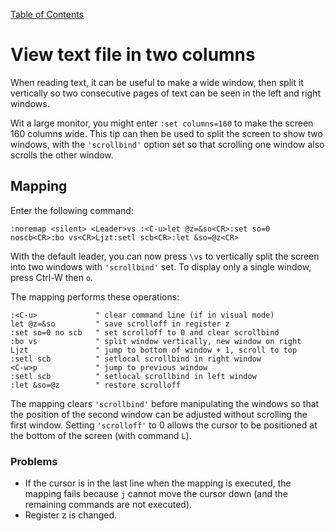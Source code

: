 [Table of Contents](../README.md)
# View text file in two columns
When reading text, it can be useful to make a wide window, then 
split it vertically so two consecutive pages of text can be seen 
in the left and right windows.

Wit a large monitor, you might enter `:set columns=160` to make 
the screen 160 columns wide. This tip can then be used to split 
the screen to show two windows, with the `'scrollbind'` option set 
so that scrolling one window also scrolls the other window.

## Mapping
Enter the following command:
```
:noremap <silent> <Leader>vs :<C-u>let @z=&so<CR>:set so=0 noscb<CR>:bo vs<CR>Ljzt:setl scb<CR>:let &so=@z<CR>
```
With the default leader, you can now press `\vs` to vertically 
split the screen into two windows with `'scrollbind'` set. To 
display only a single window, press Ctrl-W then `o`.

The mapping performs these operations:
```
:<C-u>             " clear command line (if in visual mode)
let @z=&so         " save scrolloff in register z
:set so=0 no scb   " set scrolloff to 0 and clear scrollbind
:bo vs             " split window vertically, new window on right
Ljzt               " jump to bottom of window + 1, scroll to top
:setl scb          " setlocal scrollbind in right window
<C-w>p             " jump to previous window
:setl scb          " setlocal scrollbind in left window
:let &so=@z        " restore scrolloff
```
The mapping clears `'scrollbind'` before manipulating the windows so 
that the position of the second window can be adjusted without scrolling 
the first window. Setting `'scrolloff'` to 0 allows the cursor to be 
positioned at the bottom of the screen (with command `L`).

### Problems
  * If the cursor is in the last line when the mapping is executed, 
the mapping fails because `j` cannot move the cursor down (and the 
remaining commands are not executed).
  * Register z is changed.
